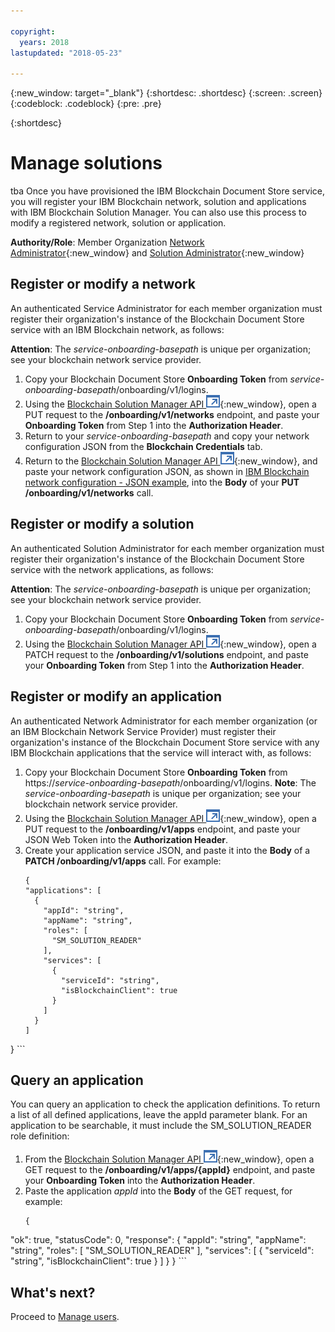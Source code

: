 ```yaml
---

copyright:
  years: 2018
lastupdated: "2018-05-23"

---
```


{:new_window: target="_blank"}
{:shortdesc: .shortdesc}
{:screen: .screen}
{:codeblock: .codeblock}
{:pre: .pre}

{:shortdesc}

# Manage solutions
tba
Once you have provisioned the IBM Blockchain Document Store service,
you will register your IBM Blockchain network, solution and applications with
IBM Blockchain Solution Manager. You can also use this process to modify a
registered network, solution or application.

**Authority/Role**: Member Organization [Network Administrator](glossary.html#network-administrator){:new_window} and [Solution Administrator](glossary.html#solution-administrator){:new_window}

## Register or modify a network
An authenticated Service Administrator for each member organization must register
their organization's instance of the Blockchain Document Store service with an
IBM Blockchain network, as follows:

**Attention**: The *service-onboarding-basepath* is unique per organization; see your
blockchain network service provider.  

1. Copy your Blockchain Document Store **Onboarding Token** from
*service-onboarding-basepath*/onboarding/v1/logins.
2. Using the [Blockchain Solution Manager API ![External link icon](images/launch-glyph.svg "External link icon")](https://dev.pbsa-dev1.us-south.containers.mybluemix.net/onboarding/swagger/#/){:new_window},
open a PUT request to the **/onboarding/v1/networks** endpoint, and paste your **Onboarding Token** from Step 1 into the **Authorization Header**.
3. Return to your *service-onboarding-basepath* and copy your network configuration JSON from the **Blockchain Credentials** tab.
4. Return to the [Blockchain Solution Manager API ![External link icon](images/launch-glyph.svg "External link icon")](https://dev.pbsa-dev1.us-south.containers.mybluemix.net/onboarding/swagger/#/){:new_window},
and paste your network configuration JSON, as shown in [IBM Blockchain network configuration - JSON example](configure-json-example.md), into the **Body** of your **PUT /onboarding/v1/networks** call.

## Register or modify a solution
An authenticated Solution Administrator for each member organization must register their organization's instance of the Blockchain Document Store service with the network applications, as follows:

**Attention**: The *service-onboarding-basepath* is unique per organization; see your blockchain network service provider.  

1. Copy your Blockchain Document Store **Onboarding Token** from *service-onboarding-basepath*/onboarding/v1/logins.
2. Using the [Blockchain Solution Manager API ![External link icon](images/launch-glyph.svg "External link icon")](https://dev.pbsa-dev1.us-south.containers.mybluemix.net/onboarding/swagger/#/){:new_window},
open a PATCH request to the **/onboarding/v1/solutions** endpoint, and paste your **Onboarding Token** from
Step 1 into the **Authorization Header**.

## Register or modify an application
An authenticated Network Administrator for each member organization (or an IBM
Blockchain Network Service Provider) must register their organization's instance
of the Blockchain Document Store service with any IBM Blockchain applications that
the service will interact with, as follows:

1. Copy your Blockchain Document Store **Onboarding Token** from
https://*service-onboarding-basepath*/onboarding/v1/logins.
**Note**: The *service-onboarding-basepath* is unique per organization; see your blockchain network service provider.  
2. Using the [Blockchain Solution Manager API ![External link icon](images/launch-glyph.svg "External link icon")](https://dev.pbsa-dev1.us-south.containers.mybluemix.net/onboarding/swagger/#/){:new_window},
open a PUT request to the **/onboarding/v1/apps** endpoint, and paste your JSON Web Token into
the **Authorization Header**.
3. Create your application service JSON, and paste it into the **Body** of a **PATCH /onboarding/v1/apps** call. For example:
    ```
    {
    "applications": [
      {
        "appId": "string",
        "appName": "string",
        "roles": [
          "SM_SOLUTION_READER"
        ],
        "services": [
          {
            "serviceId": "string",
            "isBlockchainClient": true
          }
        ]
      }
    ]
  }
    ```

## Query an application

You can query an application to check the application definitions. To return a list
of all defined applications, leave the appId parameter blank. For an application to
be searchable, it must include the SM_SOLUTION_READER role definition:

1. From the [Blockchain Solution Manager API ![External link icon](images/launch-glyph.svg "External link icon")](https://dev.pbsa-dev1.us-south.containers.mybluemix.net/onboarding/swagger/#/){:new_window},
open a GET request to the **/onboarding/v1/apps/{appId}** endpoint, and paste your **Onboarding Token** into
the **Authorization Header**.
2. Paste the application *appId* into the **Body** of the GET request, for example:
    ```
    {
"ok": true,
"statusCode": 0,
"response": {
  "appId": "string",
  "appName": "string",
  "roles": [
    "SM_SOLUTION_READER"
  ],
  "services": [
    {
      "serviceId": "string",
      "isBlockchainClient": true
    }
  ]
}
}
    ```

## What's next?
Proceed to [Manage users](manage-users.html).
